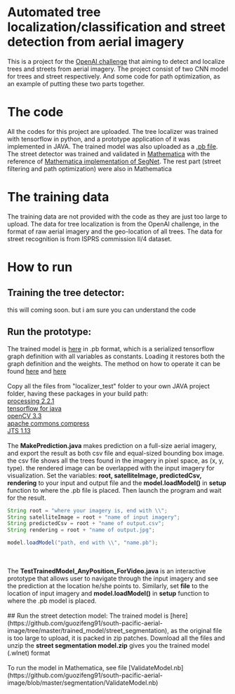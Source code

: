 # Automated tree localization/classification and street detection from aerial imagery
This is a project for the [OpenAI challenge](https://werobotics.org/blog/2018/05/16/announcing-winners-open-ai-challenge/) that aiming to detect and localize trees and streets from aerial imagery. The project consist of two CNN model for trees and street respectively. And some code for path optimization, as an example of putting these two parts together.
# The code
All the codes for this project are uploaded. The tree localizer was trained with tensorflow in python, and a prototype application of it was implemented in JAVA. The trained model was also uploaded as a [.pb file](https://github.com/guozifeng91/south-pacific-aerial-image/tree/master/trained_model/tree_localization). The street detector was trained and validated in [Mathematica](https://www.wolfram.com/mathematica/) with the reference of [Mathematica implementation of SegNet](http://community.wolfram.com/groups/-/m/t/1250199). The rest part (street filtering and path optimization) were also in Mathematica
# The training data
The training data are not provided with the code as they are just too large to upload. The data for tree localization is from the OpenAI challenge, in the format of raw aerial imagery and the geo-location of all trees. The data for street recognition is from ISPRS commission II/4 dataset.
# How to run
## Training the tree detector:
this will coming soon. but i am sure you can understand the code

## Run the prototype:
The trained model is [here](https://github.com/guozifeng91/south-pacific-aerial-image/tree/master/trained_model/tree_localization) in .pb format, which is a serialized tensorflow graph definition with all variables as constants. Loading it restores both the graph definition and the weights. The method on how to operate it can be found [here](https://www.tensorflow.org/mobile/prepare_models#using_the_graph_transform_tool) and [here](https://github.com/tensorflow/tensorflow/blob/r1.10/tensorflow/python/tools/freeze_graph.py)
<br></br>
Copy all the files from "localizer_test" folder to your own JAVA project folder, having these packages in your build path:
<br>[processing 2.2.1](https://processing.org/download/)
<br>[tensorflow for java](https://www.tensorflow.org/install/install_java#using_tensorflow_with_jdk)
<br>[openCV 3.3](https://sourceforge.net/projects/opencvlibrary/files/opencv-win/3.3.1/opencv-3.3.1-vc14.exe/download)
<br>[apache commons compress](http://commons.apache.org/proper/commons-compress/)
<br>[JTS 1.13](https://github.com/locationtech/jts)
<br></br>
The <b>MakePrediction.java</b> makes prediction on a full-size aerial imagery, and export the result as both csv file and equal-sized bounding box image. the csv file shows all the trees found in the imagery in pixel space, as (x, y, type). the rendered image can be overlapped with the input imagery for visualization. Set the variables: <b>root, satelliteImage, predictedCsv, rendering</b> to your input and output file and the <b>model.loadModel()</b> in <b>setup</b> function to where the .pb file is placed. Then launch the program and wait for the result.<br>

```Java
String root = "where your imagery is, end with \\";
String satelliteImage = root + "name of input imagery";
String predictedCsv = root + "name of output.csv";
String rendering = root + "name of output.jpg";

model.loadModel("path, end with \\", "name.pb");
```
<br>
</br>
The <b>TestTrainedModel_AnyPosition_ForVideo.java</b> is an interactive prototype that allows user to navigate through the input imagery and see the prediction at the location he/she points to. Similarly, set <b>file</b> to the location of input imagery and <b>model.loadModel()</b> in <b>setup</b> function to where the .pb model is placed.
<br></br>
## Run the street detection model:
The trained model is [here](https://github.com/guozifeng91/south-pacific-aerial-image/tree/master/trained_model/street_segmentation), as the original file is too large to upload, it is packed in zip patches. Download all the files and unzip the <b>street segmentation model.zip</b> gives you the trained model (.wlnet) format
<br></br>
To run the model in Mathematica, see file [ValidateModel.nb](https://github.com/guozifeng91/south-pacific-aerial-image/blob/master/segmentation/ValidateModel.nb)

